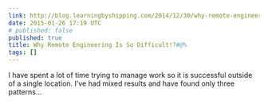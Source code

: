 ```yaml
---
link: http://blog.learningbyshipping.com/2014/12/30/why-remote-engineering-is-so-difficult/
date: 2015-01-26 17:19 UTC
# published: false
published: true
title: Why Remote Engineering Is So Difficult!?#@%
tags: []
---
```


I have spent a lot of time trying to manage work so it is successful outside of a single location. I’ve had mixed results and have found only three patterns…
